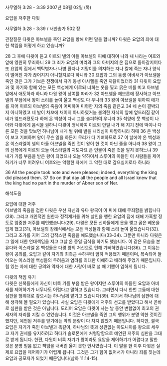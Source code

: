 사무엘하 3:28 - 3:39 
2007년 08월 02일 (목)

요압을 저주한 다윗



사무엘하 3:28 - 3:39 / 새찬송가 502 장


관찰질문 
다윗은 아브넬을 죽인 요압을 향해 어떤 말을 합니까?
다윗은 요압의 죄에 대한 책임을 어떻게 하고 있습니까? 

28 그 후에 다윗이 듣고 이르되 넬의 아들 아브넬의 피에 대하여 나와 내 나라는 여호와 앞에 영원히 무죄하니 29 그 죄가 요압의 머리와 그의 아버지의 온 집으로 돌아갈지어다 또 요압의 집에서 백탁병자나 나병 환자나 지팡이를 의지하는 자나 칼에 죽는 자나 양식이 떨어진 자가 끊어지지 아니할지로다 하니라 30 요압과 그의 동생 아비새가 아브넬을 죽인 것은 그가 기브온 전쟁에서 자기 동생 아사헬을 죽인 까닭이었더라 31 다윗이 요압과 및 자기와 함께 있는 모든 백성에게 이르되 너희는 옷을 찢고 굵은 베를 띠고 아브넬 앞에서 애도하라 하니라 다윗 왕이 상여를 따라가 32 아브넬을 헤브론에 장사하고 아브넬의 무덤에서 왕이 소리를 높여 울고 백성도 다 우니라 33 왕이 아브넬을 위하여 애가를 지어 이르되 아브넬의 죽음이 어찌하여 미련한 자의 죽음 같은고 
34 네 손이 결박되지 아니하였고 네 발이 차꼬에 채이지 아니하였거늘 불의한 자식의 앞에 엎드러짐 같이 네가 엎드러졌도다 하매 온 백성이 다시 그를 슬퍼하여 우니라 35 석양에 뭇 백성이 나아와 다윗에게 음식을 권하니 다윗이 맹세하여 이르되 만일 내가 해 지기 전에 떡이나 다른 모든 것을 맛보면 하나님이 내게 벌 위에 벌을 내리심이 마땅하니라 하매 36 온 백성이 보고 기뻐하며 왕이 무슨 일을 하든지 무리가 다 기뻐하므로 37 이 날에야 온 백성과 온 이스라엘이 넬의 아들 아브넬을 죽인 것이 왕이 한 것이 아닌 줄을 아니라 38 왕이 그의 신복에게 이르되 오늘 이스라엘의 지도자요 큰 인물이 죽은 것을 알지 못하느냐 39 내가 기름 부음을 받은 왕이 되었으나 오늘 약하여서 스루야의 아들인 이 사람들을 제어하기가 너무 어려우니 여호와는 악행한 자에게 그 악한 대로 갚으실지로다 하니라 

36 All the people took note and were pleased; indeed, everything the king did pleased them. 37 So on that day all the people and all Israel knew that the king had no part in the murder of Abner son of Ner.

해석도움





요압에 대한 저주  
아브넬의 죽음을 접한 다윗은 우선 자신과 유다 왕국이 이 피에 대해 무죄함을 밝힙니다(28). 그리고 개인적인 원한과 정적제거를 위해 살인을 행한 요압의 집에 대해 가혹할 정도로 엄중한 저주를 예언했습니다(29). 다윗은 모든 신하들에게 옷을 찢고 굵은 베옷을 입게 했고(31), 아브넬의 장례식에서는 모든 백성들과 함께 소리 높여 울었습니다(32). 그리고 조가를 지어 그의 갑작스런 죽음을 애도했습니다(33-34). 그뿐만 아니라 다윗은 그 일에 대한 연대책임을 지고 그날 온 종일 금식을 하기도 했습니다. 이 같은 모습을 본 유다와 이스라엘 온 백성들은 다윗 왕의 처신으로 인해 기뻐하였습니다(36). 그 이유는 왕이 공의를, 요압과 같이 자기의 최측근 수하부터 엄히 적용했기 때문이며, 복속되어 들어오는 이스라엘 백성들의 두려움과 염려를 최대한 이해하고 배려해 주었기 때문입니다. 힘 있는 자에 대한 공의와 약자에 대한 사랑이 바로 설 때 기쁨이 임하게 됩니다.      

다윗의 책임 유기  
다윗은 신복들에게 자신이 비록 기름 부음 받은 왕이지만 스루야의 아들인 요압과 아비새를 제어하기가 너무나도 어렵다고 말하고 있습니다. 그러면서 다시 한번 그들에 대한 심판을 행위대로 갚으시는 하나님께 맡기고 있습니다(39). 여기서 하나님의 심판에 대해 생각해 볼 필요가 있습니다. 사실 요압은 다윗에게 저주의 선고를 받았다고 해서 곧바로 심판을 받은 것은 아닙니다. 도리어 요압은 다윗이 사는 날 동안 변함없이 최고의 권세자의 자리를 지킬 수 있었습니다. 이것은 아브넬을 죽인 그의 행위가 분명 악한 것이긴 했지만, 예언된 저주를 받기에는 악의 분량이 다 차지 않았기 때문입니다. 하지만, 결국 요압은 자기가 죽인 아브넬과 똑같이, 하나님의 뜻과 상관없는 아도니아를 왕으로 세우고 자기 권세를 유지하려고 하다가 솔로몬에게 처형당함으로 예언된 저주의 심판을 그대로 받게 됩니다. 한편, 다윗이 비록 자기가 왕이라도 요압을 제어하기가 어렵다고 말한 것은 분명 믿음 없고 책임을 내버린 옳지 못한 언사였습니다. 이 말을 한 이후 다윗은 실제로 요압을 제어하기가 어렵게 됩니다. 그것은 그가 힘이 없어서가 아니라 죄를 짓는데 요압과 공모자가 되었기 때문입니다(삼하 11:14-15).